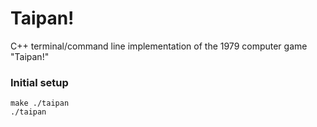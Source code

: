 # Taipan!
C++ terminal/command line implementation of the 1979 computer game "Taipan!"



### Initial setup
```
make ./taipan
./taipan
```
